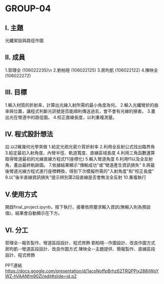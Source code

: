 # GROUP-04
## I. 主題
   光纖架設與路徑作圖
## II. 成員
1.郭理全 (106022235)\n
2.劉柏暄 (106022125)
3.房昀凱 (106022122)
4.陳映全 (106022272)

## III. 目標
1.輸入材質的折射率，計算出光線入射所需的最小角度為何。
2.輸入光纖彎折的曲率與位置，讓程式判斷光訊號是否能順利傳送過去，會不會有光線的損害。
3.畫出光在彎道中的路徑圖。
4.校正直線長度，以利重複測量。

## IV. 程式設計想法
註:以2維幾何光學來做
1.給定光疏光密介質折射率
2.利用全反射公式找出臨界角
3.給定最初入射角度、內彎半徑、軌道寬度、直線區域長度
4.利用三角函數運算取得彎道最初的光線直線方程式f1(座標化)
5.輸入彎道角度
6.利用f1以及全反射角，畫出最終軌跡圖。
7.依據結果顯示"傳輸成功"或"彎道產生資訊損失"
8.將最後彎道光線方程式進行座標轉換，得到下次模擬所需的"入射角度"和"校正長度"
9.以"後半直線資訊損失"提示辨別第2段直線是否會無法全反射
10.重複執行

## V.使用方式
開啟final_project.ipynb，按下執行，接著依照要求輸入資訊(無輸入則為預設值)，結果會自動顯示在下方。

## VI. 分工
郭理全--報告製作、彎道區段設計、程式修飾
劉柏暄--作圖設計、改良作圖方式
房昀凱--彎道區段設計、改良作圖方式
陳映全--主題提供、簡報製作、直線區段設計、程式修飾

PPT連結
https://docs.google.com/presentation/d/1acoNoffpBrhz62TRQPPjx288jlWsYWZ-hVAANfm90ZI/edit#slide=id.p2
